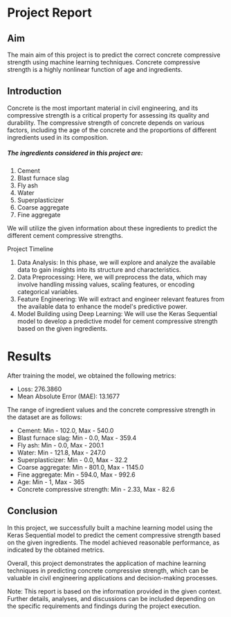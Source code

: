 # Project Report
## Aim
The main aim of this project is to predict the correct concrete compressive strength using machine learning techniques. Concrete compressive strength is a highly nonlinear function of age and ingredients.

## Introduction
Concrete is the most important material in civil engineering, and its compressive strength is a critical property for assessing its quality and durability. The compressive strength of concrete depends on various factors, including the age of the concrete and the proportions of different ingredients used in its composition.

##### The ingredients considered in this project are:

1. Cement
2. Blast furnace slag
3. Fly ash
4. Water
5. Superplasticizer
6. Coarse aggregate
7. Fine aggregate


We will utilize the given information about these ingredients to predict the different cement compressive strengths.

Project Timeline
1. Data Analysis: In this phase, we will explore and analyze the available data to gain insights into its structure and characteristics.
2. Data Preprocessing: Here, we will preprocess the data, which may involve handling missing values, scaling features, or encoding categorical variables.
3. Feature Engineering: We will extract and engineer relevant features from the available data to enhance the model's predictive power.
4. Model Building using Deep Learning: We will use the Keras Sequential model to develop a predictive model for cement compressive strength based on the given ingredients.
# Results
After training the model, we obtained the following metrics:

- Loss: 276.3860
- Mean Absolute Error (MAE): 13.1677

The range of ingredient values and the concrete compressive strength in the dataset are as follows:

- Cement: Min - 102.0, Max - 540.0
- Blast furnace slag: Min - 0.0, Max - 359.4
- Fly ash: Min - 0.0, Max - 200.1
- Water: Min - 121.8, Max - 247.0
- Superplasticizer: Min - 0.0, Max - 32.2
- Coarse aggregate: Min - 801.0, Max - 1145.0
- Fine aggregate: Min - 594.0, Max - 992.6
- Age: Min - 1, Max - 365
- Concrete compressive strength: Min - 2.33, Max - 82.6
## Conclusion

In this project, we successfully built a machine learning model using the Keras Sequential model to predict the cement compressive strength based on the given ingredients. The model achieved reasonable performance, as indicated by the obtained metrics.

Overall, this project demonstrates the application of machine learning techniques in predicting concrete compressive strength, which can be valuable in civil engineering applications and decision-making processes.

Note: This report is based on the information provided in the given context. Further details, analyses, and discussions can be included depending on the specific requirements and findings during the project execution.
